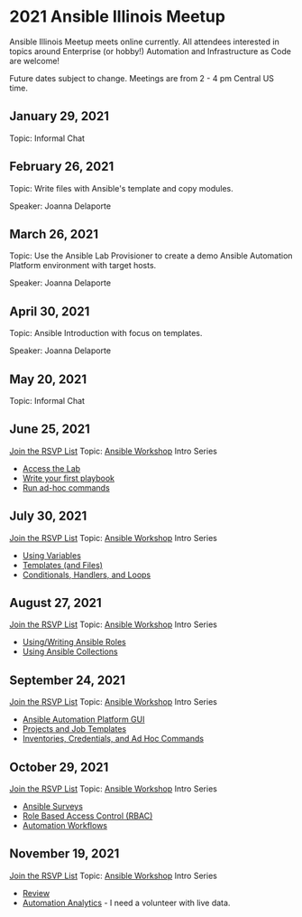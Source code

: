 # 2021 Ansible Illinois Meetup

Ansible Illinois Meetup meets online currently. All attendees interested in topics around Enterprise (or hobby!) Automation and Infrastructure as Code are welcome!

Future dates subject to change.
Meetings are from 2 - 4 pm Central US time.

## January 29, 2021
Topic: Informal Chat

## February 26, 2021
Topic: Write files with Ansible's template and copy modules.

Speaker: Joanna Delaporte

## March 26, 2021
Topic: Use the Ansible Lab Provisioner to create a demo Ansible Automation Platform environment with target hosts.

Speaker: Joanna Delaporte

## April 30, 2021
Topic: Ansible Introduction with focus on templates.

Speaker: Joanna Delaporte

## May 20, 2021
Topic: Informal Chat

## June 25, 2021
[Join the RSVP List](https://forms.gle/xdcasEHsouwLJuNJA)
Topic: [Ansible Workshop](https://ansible.github.io/workshops/exercises/ansible_rhel/) Intro Series
* [Access the Lab](https://ansible.github.io/workshops/exercises/ansible_rhel/1.1-setup)
* [Write your first playbook](https://ansible.github.io/workshops/exercises/ansible_rhel/1.3-playbook)
* [Run ad-hoc commands](https://ansible.github.io/workshops/exercises/ansible_rhel/1.2-adhoc)

## July 30, 2021
[Join the RSVP List](https://forms.gle/xdcasEHsouwLJuNJA)
Topic: [Ansible Workshop](https://ansible.github.io/workshops/exercises/ansible_rhel/) Intro Series
* [Using Variables](https://ansible.github.io/workshops/exercises/ansible_rhel/1.4-variables)
* [Templates (and Files)](https://ansible.github.io/workshops/exercises/ansible_rhel/1.6-templates)
* [Conditionals, Handlers, and Loops](https://ansible.github.io/workshops/exercises/ansible_rhel/1.5-handlers)

## August 27, 2021
[Join the RSVP List](https://forms.gle/xdcasEHsouwLJuNJA)
Topic: [Ansible Workshop](https://ansible.github.io/workshops/exercises/ansible_rhel/) Intro Series
* [Using/Writing Ansible Roles](https://ansible.github.io/workshops/exercises/ansible_rhel/1.7-role)
* [Using Ansible Collections](https://www.ansible.com/blog/hands-on-with-ansible-collections)

## September 24, 2021
[Join the RSVP List](https://forms.gle/xdcasEHsouwLJuNJA)
Topic: [Ansible Workshop](https://ansible.github.io/workshops/exercises/ansible_rhel/) Intro Series
* [Ansible Automation Platform GUI](https://ansible.github.io/workshops/exercises/ansible_rhel/2.1-intro)
* [Projects and Job Templates](https://ansible.github.io/workshops/exercises/ansible_rhel/2.3-projects)
* [Inventories, Credentials, and Ad Hoc Commands](https://ansible.github.io/workshops/exercises/ansible_rhel/2.2-cred)

## October 29, 2021
[Join the RSVP List](https://forms.gle/xdcasEHsouwLJuNJA)
Topic: [Ansible Workshop](https://ansible.github.io/workshops/exercises/ansible_rhel/) Intro Series
* [Ansible Surveys](https://ansible.github.io/workshops/exercises/ansible_rhel/2.4-surveys)
* [Role Based Access Control (RBAC)](https://ansible.github.io/workshops/exercises/ansible_rhel/2.5-rbac)
* [Automation Workflows](https://ansible.github.io/workshops/exercises/ansible_rhel/2.6-workflows)

## November 19, 2021
[Join the RSVP List](https://forms.gle/xdcasEHsouwLJuNJA)
Topic: [Ansible Workshop](https://ansible.github.io/workshops/exercises/ansible_rhel/) Intro Series
* [Review](https://ansible.github.io/workshops/exercises/ansible_rhel/2.7-wrap/)
* [Automation Analytics](https://www.ansible.com/products/insights-for-ansible) - I need a volunteer with live data.
